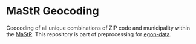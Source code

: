 # MaStR Geocoding

Geocoding of all unique combinations of ZIP code and municipality within the
[MaStR](https://www.marktstammdatenregister.de/MaStR). This repository is part of
preprocessing for [egon-data](https://github.com/openego/eGon-data).

